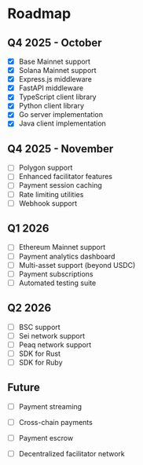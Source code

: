 # Roadmap

## Q4 2025 - October

- [x] Base Mainnet support
- [x] Solana Mainnet support
- [x] Express.js middleware
- [x] FastAPI middleware
- [x] TypeScript client library
- [x] Python client library
- [x] Go server implementation
- [x] Java client implementation

## Q4 2025 - November

- [ ] Polygon support
- [ ] Enhanced facilitator features
- [ ] Payment session caching
- [ ] Rate limiting utilities
- [ ] Webhook support

## Q1 2026

- [ ] Ethereum Mainnet support
- [ ] Payment analytics dashboard
- [ ] Multi-asset support (beyond USDC)
- [ ] Payment subscriptions
- [ ] Automated testing suite

## Q2 2026

- [ ] BSC support
- [ ] Sei network support
- [ ] Peaq network support
- [ ] SDK for Rust
- [ ] SDK for Ruby

## Future

- [ ] Payment streaming
- [ ] Cross-chain payments
- [ ] Payment escrow
- [ ] Decentralized facilitator network

